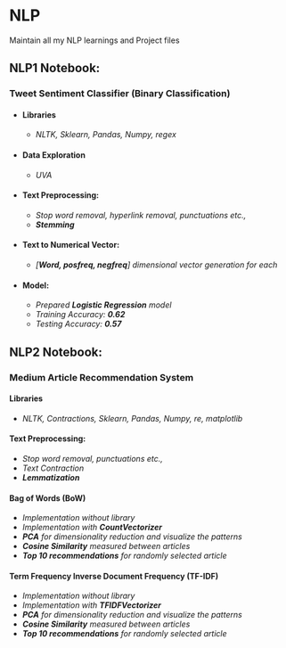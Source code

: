 # NLP
Maintain all my NLP learnings and Project files

## NLP1 Notebook: 
### Tweet Sentiment Classifier (Binary Classification)
- #### Libraries
	- *NLTK, Sklearn, Pandas, Numpy, regex*
- #### Data Exploration
	- *UVA*
- #### Text Preprocessing:
	- *Stop word removal, hyperlink removal, punctuations etc.,*
	- ***Stemming***
- #### Text to Numerical Vector:
	- *[**Word, posfreq, negfreq**] dimensional vector generation for each* 

- #### Model:
	- *Prepared* ***Logistic Regression*** *model*
	- *Training Accuracy:* ***0.62***
	- *Testing Accuracy:* ***0.57***

## NLP2 Notebook:
### Medium Article Recommendation System
#### Libraries
- *NLTK, Contractions, Sklearn, Pandas, Numpy, re, matplotlib*
#### Text Preprocessing:
- *Stop word removal, punctuations etc.,*
- *Text Contraction*
- ***Lemmatization***
	
#### Bag of Words (BoW)
- *Implementation without library*
- *Implementation with* ***CountVectorizer***
- ***PCA*** *for dimensionality reduction and visualize the patterns*
- ***Cosine Similarity*** *measured between articles*
- ***Top 10 recommendations*** *for randomly selected article*

#### Term Frequency Inverse Document Frequency (TF-IDF)
- *Implementation without library*
- *Implementation with* ***TFIDFVectorizer***
- ***PCA*** *for dimensionality reduction and visualize the patterns*
- ***Cosine Similarity*** *measured between articles*
- ***Top 10 recommendations*** *for randomly selected article*
